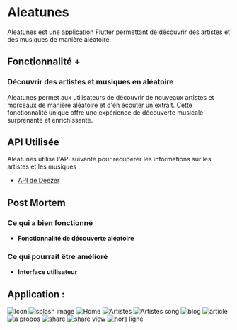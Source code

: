 # Aleatunes

Aleatunes est une application Flutter permettant de découvrir des artistes et des musiques de manière aléatoire. 


## Fonctionnalité +

### Découvrir des artistes et musiques en aléatoire

Aleatunes permet aux utilisateurs de découvrir de nouveaux artistes et morceaux de manière aléatoire et d'en écouter un extrait. Cette fonctionnalité unique offre une expérience de découverte musicale surprenante et enrichissante.


## API Utilisée

Aleatunes utilise l'API suivante pour récupérer les informations sur les artistes et les musiques :

- [API de Deezer](https://developers.deezer.com/api)



## Post Mortem

### Ce qui a bien fonctionné
- **Fonctionnalité de découverte aléatoire** 

### Ce qui pourrait être amélioré
- **Interface utilisateur** 


## Application :

![Icon](./App_ScreenShot/Screenshot_1719842751.png)
![splash image](./App_ScreenShot/Screenshot_1719842770.png )
![Home](./App_ScreenShot/Screenshot_1719842776.png )
![Artistes](./App_ScreenShot/Screenshot_1719842786.png )
![Artistes song](./App_ScreenShot/Screenshot_1719842788.png )
![blog](./App_ScreenShot/Screenshot_1719842799.png )
![article](./App_ScreenShot/Screenshot_1719842802.png )
![a propos](./App_ScreenShot/Screenshot_1719842807.png )
![share](./App_ScreenShot/Screenshot_1719842812.png )
![share view](./App_ScreenShot/Screenshot_1719842824.png )
![hors ligne](./App_ScreenShot/Screenshot_1719842851.png )
